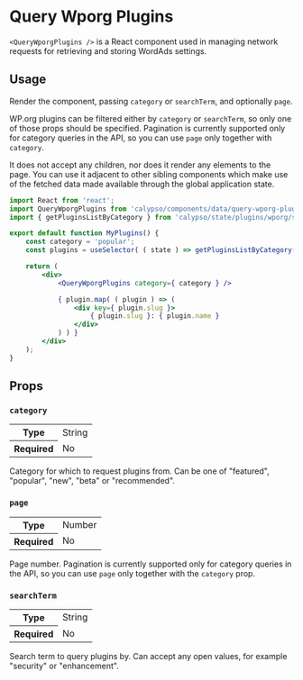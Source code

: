 # Query Wporg Plugins

`<QueryWporgPlugins />` is a React component used in managing network requests for retrieving and storing WordAds settings.

## Usage

Render the component, passing `category` or `searchTerm`, and optionally `page`.

WP.org plugins can be filtered either by `category` or `searchTerm`, so only one of those props should be specified.
Pagination is currently supported only for category queries in the API, so you can use `page` only together with `category`.

It does not accept any children, nor does it render any elements to the page. You can use it adjacent to other sibling components which make use of the fetched data made available through the global application state.

```jsx
import React from 'react';
import QueryWporgPlugins from 'calypso/components/data/query-wporg-plugins';
import { getPluginsListByCategory } from 'calypso/state/plugins/wporg/selectors';

export default function MyPlugins() {
	const category = 'popular';
	const plugins = useSelector( ( state ) => getPluginsListByCategory( state, category ) );

	return (
		<div>
			<QueryWporgPlugins category={ category } />

			{ plugin.map( ( plugin ) => (
				<div key={ plugin.slug }>
					{ plugin.slug }: { plugin.name }
				</div>
			) ) }
		</div>
	);
}
```

## Props

### `category`

<table>
	<tr><th>Type</th><td>String</td></tr>
	<tr><th>Required</th><td>No</td></tr>
</table>

Category for which to request plugins from. Can be one of "featured", "popular", "new", "beta" or "recommended".

### `page`

<table>
	<tr><th>Type</th><td>Number</td></tr>
	<tr><th>Required</th><td>No</td></tr>
</table>

Page number. Pagination is currently supported only for category queries in the API, so you can use `page` only together with the `category` prop.

### `searchTerm`

<table>
	<tr><th>Type</th><td>String</td></tr>
	<tr><th>Required</th><td>No</td></tr>
</table>

Search term to query plugins by. Can accept any open values, for example "security" or "enhancement".
